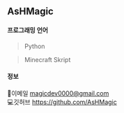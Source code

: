 ## AsHMagic
#### 프로그래밍 언어
> Python

> Minecraft Skript


#### 정보<br/>
📩이메일 magicdev0000@gmail.com
<br/>
💻깃허브 https://github.com/AsHMagic
